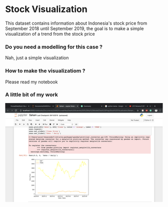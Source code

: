 # Stock Visualization

This dataset contains information about Indonesia's stock price from September 2018 until September 2019, the goal is to make a simple visualization of a trend from the stock price

### Do you need a modelling for this case ?

Nah, just a simple visualization

### How to make the visualizatiom ?

Please read my notebook

### A little bit of my work

![Stock](Images/Stock.png)
